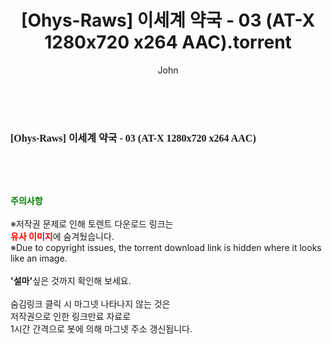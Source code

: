 ﻿---
layout: post
title:  "[Ohys-Raws] 이세계 약국 - 03 (AT-X 1280x720 x264 AAC).torrent"
author: John
categories: [ 애니메이션 ]
tags: [  ]
image:  
description: "[Ohys-Raws] 이세계 약국 - 03 (AT-X 1280x720 x264 AAC) torrent 정보 공유"
toc: true
toc_sticky: true
---

<br>
<div class="view-img">
<a class="view_image" href="http://torrentmobile60.com/bbs/view_image.php?fn=%2Fdata%2Ffile%2Fani%2F1999782722_TYWkM7LK_9f6e20c39ca0f776de8bfd59bfcd2155e1a5c45a.jpg" target="_blank"><img alt="" class="img-tag" content="http://torrentmobile60.com/data/file/ani/1999782722_TYWkM7LK_9f6e20c39ca0f776de8bfd59bfcd2155e1a5c45a.jpg" itemprop="image" src="http://torrentmobile60.com/data/file/ani/1999782722_TYWkM7LK_9f6e20c39ca0f776de8bfd59bfcd2155e1a5c45a.jpg"/></a></div><div class="view-content" itemprop="description">
<p><span style="font-family:nanumsquareround;font-size:16px;font-weight:700;white-space:nowrap;background-color:rgb(255,255,255);">[Ohys-Raws] 이세계 약국 - 03 (AT-X 1280x720 x264 AAC)</span> </p> </div>
    
<br><br><br>
<p data-ke-size="size16"><b><span style="color: green;">주의사항</span></b><br /><br />※저작권 문제로 인해 토렌트 다운로드 링크는<br /><b><span style="color: red;">유사 이미지</span></b>에 숨겨뒀습니다.<br />※Due to copyright issues, the torrent download link is hidden where it looks like an image.<br /><br /><b>'설마'</b>싶은 것까지 확인해 보세요.<br /><br />숨김링크 클릭 시 마그넷 나타나지 않는 것은<br />저작권으로 인한 링크만료 자료로<br />1시간 간격으로 봇에 의해 마그넷 주소 갱신됩니다.</p>
